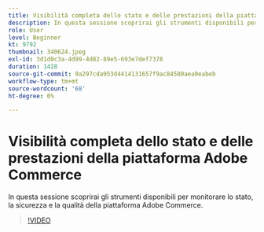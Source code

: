 ```yaml
---
title: Visibilità completa dello stato e delle prestazioni della piattaforma Adobe Commerce
description: In questa sessione scoprirai gli strumenti disponibili per monitorare lo stato, la sicurezza e la qualità della piattaforma Adobe Commerce.
role: User
level: Beginner
kt: 9792
thumbnail: 340624.jpeg
exl-id: 3d1d0c3a-4d99-4d82-89e5-693e7def7378
duration: 1428
source-git-commit: 9a297cda953d4414131657f9ac84580aea0eabeb
workflow-type: tm+mt
source-wordcount: '68'
ht-degree: 0%

---
```


# Visibilità completa dello stato e delle prestazioni della piattaforma Adobe Commerce

In questa sessione scoprirai gli strumenti disponibili per monitorare lo stato, la sicurezza e la qualità della piattaforma Adobe Commerce.

>[!VIDEO](https://video.tv.adobe.com/v/340624/?quality=12&learn=on)
